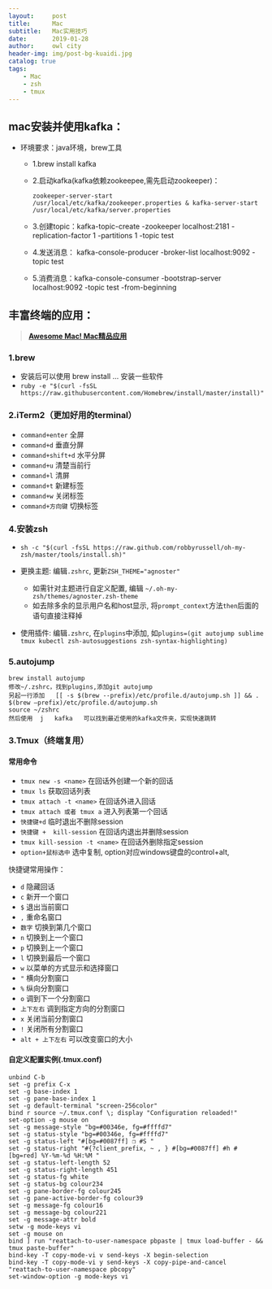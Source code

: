 ```yaml
---
layout:     post
title:      Mac
subtitle:   Mac实用技巧
date:       2019-01-28
author:     owl city
header-img: img/post-bg-kuaidi.jpg
catalog: true
tags:
    - Mac
    - zsh
    - tmux
---
```


## mac安装并使用kafka：
- 环境要求：java环境，brew工具
    - 1.brew install kafka
    - 2.启动kafka(kafka依赖zookeepee,需先启动zookeeper)：
        ```shell
        zookeeper-server-start /usr/local/etc/kafka/zookeeper.properties & kafka-server-start /usr/local/etc/kafka/server.properties
        ```

    - 3.创建topic：kafka-topic-create -zookeeper localhost:2181 -replication-factor 1 -partitions 1 -topic test
    - 4.发送消息： kafka-console-producer -broker-list localhost:9092 -topic test
    - 5.消费消息：kafka-console-consumer -bootstrap-server localhost:9092 -topic test -from-beginning


## 丰富终端的应用：
> **[Awesome Mac! Mac精品应用](https://wangchujiang.com/awesome-mac/index.zh.html)**

### 1.brew
- 安装后可以使用 brew install … 安装一些软件
- `ruby -e "$(curl -fsSL https://raw.githubusercontent.com/Homebrew/install/master/install)"`

### 2.iTerm2（更加好用的terminal）
- `command+enter`   全屏
- `command+d`   垂直分屏
- `command+shift+d`   水平分屏
- `command+u`   清楚当前行
- `command+l`  清屏
- `command+t` 新建标签
- `command+w` 关闭标签
- `command+方向键` 切换标签


### 4.安装zsh
- `sh -c "$(curl -fsSL https://raw.github.com/robbyrussell/oh-my-zsh/master/tools/install.sh)"`
- 更换主题: 编辑`.zshrc`, 更新`ZSH_THEME="agnoster"`
  - 如需针对主题进行自定义配置, 编辑 `~/.oh-my-zsh/themes/agnoster.zsh-theme`
  - 如去除多余的显示用户名和host显示, 将`prompt_context`方法`then`后面的语句直接注释掉

- 使用插件: 编辑`.zshrc`, 在`plugins`中添加, 如`plugins=(git autojump sublime tmux kubectl zsh-autosuggestions zsh-syntax-highlighting)`

### 5.autojump
	brew install autojump
	修改~/.zshrc，找到plugins,添加git autojump
	另起一行添加   [[ -s $(brew --prefix)/etc/profile.d/autojump.sh ]] && . $(brew —prefix)/etc/profile.d/autojump.sh
	source ~/zshrc
	然后使用  j   kafka   可以找到最近使用的kafka文件夹，实现快速跳转


### 3.Tmux（终端复用）
#### 常用命令
- `tmux new -s <name>` 在回话外创建一个新的回话  
- `tmux ls`  获取回话列表
- `tmux attach -t <name>`  在回话外进入回话
- `tmux attach 或者 tmux a` 进入列表第一个回话
- `快捷键+d`  临时退出不删除session  
- `快捷键 +  kill-session` 在回话内退出并删除session
- `tmux kill-session -t <name>`  在回话外删除指定session
- `option+鼠标选中` 选中复制, option对应windows键盘的control+alt,

快捷键常用操作：
- `d` 隐藏回话
- `c` 新开一个窗口
- `$` 退出当前窗口
- `,` 重命名窗口
- `数字` 切换到第几个窗口
- `n` 切换到上一个窗口
- `p` 切换到上一个窗口
- `l` 切换到最后一个窗口
- `w` 以菜单的方式显示和选择窗口
- `"`  横向分割窗口
- `%` 纵向分割窗口
- `o` 调到下一个分割窗口
- `上下左右` 调到指定方向的分割窗口
- `x` 关闭当前分割窗口
- `!` 关闭所有分割窗口
- `alt + 上下左右` 可以改变窗口的大小

#### 自定义配置实例(.tmux.conf)
```shell
unbind C-b
set -g prefix C-x
set -g base-index 1
set -g pane-base-index 1
set -g default-terminal "screen-256color"
bind r source ~/.tmux.conf \; display "Configuration reloaded!"
set-option -g mouse on
set -g message-style "bg=#00346e, fg=#ffffd7"
set -g status-style "bg=#00346e, fg=#ffffd7"
set -g status-left "#[bg=#0087ff] ❐ #S "
set -g status-right "#{?client_prefix, ~ , } #[bg=#0087ff] #h #[bg=red] %Y-%m-%d %H:%M "
set -g status-left-length 52
set -g status-right-length 451
set -g status-fg white
set -g status-bg colour234
set -g pane-border-fg colour245
set -g pane-active-border-fg colour39
set -g message-fg colour16
set -g message-bg colour221
set -g message-attr bold
setw -g mode-keys vi
set -g mouse on
bind ] run "reattach-to-user-namespace pbpaste | tmux load-buffer - && tmux paste-buffer"
bind-key -T copy-mode-vi v send-keys -X begin-selection
bind-key -T copy-mode-vi y send-keys -X copy-pipe-and-cancel "reattach-to-user-namespace pbcopy"
set-window-option -g mode-keys vi
```
